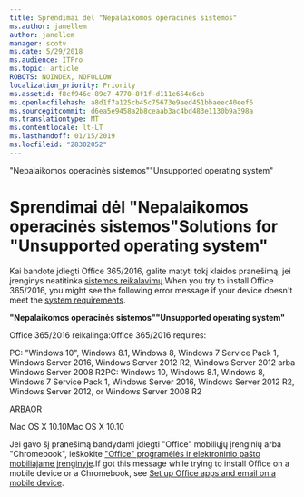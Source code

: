 ```yaml
---
title: Sprendimai dėl "Nepalaikomos operacinės sistemos"
ms.author: janellem
author: janellem
manager: scotv
ms.date: 5/29/2018
ms.audience: ITPro
ms.topic: article
ROBOTS: NOINDEX, NOFOLLOW
localization_priority: Priority
ms.assetid: f8cf946c-89c7-4770-8f1f-d111e654e6cb
ms.openlocfilehash: a8d1f7a125cb45c75673e9aed451bbaeec40eef6
ms.sourcegitcommit: d6ea5e9458a2b8ceaab3ac4bd483e1130b9a398a
ms.translationtype: MT
ms.contentlocale: lt-LT
ms.lasthandoff: 01/15/2019
ms.locfileid: "28302052"
---
```

<span data-ttu-id="47525-102">"Nepalaikomos operacinės sistemos"</span><span class="sxs-lookup"><span data-stu-id="47525-102">"Unsupported operating system"</span></span>

# <a name="solutions-for-unsupported-operating-system"></a><span data-ttu-id="47525-103">Sprendimai dėl "Nepalaikomos operacinės sistemos"</span><span class="sxs-lookup"><span data-stu-id="47525-103">Solutions for "Unsupported operating system"</span></span>

<span data-ttu-id="47525-104">Kai bandote įdiegti Office 365/2016, galite matyti tokį klaidos pranešimą, jei įrenginys neatitinka [sistemos reikalavimų](https://products.office.com/office-system-requirements).</span><span class="sxs-lookup"><span data-stu-id="47525-104">When you try to install Office 365/2016, you might see the following error message if your device doesn't meet the [system requirements](https://products.office.com/office-system-requirements).</span></span>
  
 <span data-ttu-id="47525-105">**"Nepalaikomos operacinės sistemos"**</span><span class="sxs-lookup"><span data-stu-id="47525-105">**"Unsupported operating system"**</span></span>
  
<span data-ttu-id="47525-106">Office 365/2016 reikalinga:</span><span class="sxs-lookup"><span data-stu-id="47525-106">Office 365/2016 requires:</span></span>
  
<span data-ttu-id="47525-107">PC: "Windows 10", Windows 8.1, Windows 8, Windows 7 Service Pack 1, Windows Server 2016, Windows Server 2012 R2, Windows Server 2012 arba Windows Server 2008 R2</span><span class="sxs-lookup"><span data-stu-id="47525-107">PC: Windows 10, Windows 8.1, Windows 8, Windows 7 Service Pack 1, Windows Server 2016, Windows Server 2012 R2, Windows Server 2012, or Windows Server 2008 R2</span></span>
  
<span data-ttu-id="47525-108">ARBA</span><span class="sxs-lookup"><span data-stu-id="47525-108">OR</span></span>
  
<span data-ttu-id="47525-109">Mac OS X 10.10</span><span class="sxs-lookup"><span data-stu-id="47525-109">Mac OS X 10.10</span></span>
  
<span data-ttu-id="47525-110">Jei gavo šį pranešimą bandydami įdiegti "Office" mobiliųjų įrenginių arba "Chromebook", ieškokite ["Office" programėlės ir elektroninio pašto mobiliajame įrenginyje](https://support.office.com/article/7dabb6cb-0046-40b6-81fe-767e0b1f014f?wt.mc_id=Alchemy_ClientDIA.aspx).</span><span class="sxs-lookup"><span data-stu-id="47525-110">If got this message while trying to install Office on a mobile device or a Chromebook, see [Set up Office apps and email on a mobile device](https://support.office.com/article/7dabb6cb-0046-40b6-81fe-767e0b1f014f?wt.mc_id=Alchemy_ClientDIA.aspx).</span></span>
  

